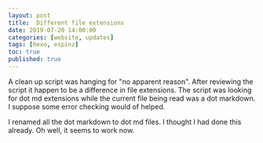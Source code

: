```yaml
---
layout: post
title:  Different file extensions
date: 2019-07-20 14:00:00
categories: [website, updates]
tags: [hexo, espinz]
toc: true
published: true
---
```


A clean up script was hanging for "no apparent reason". After reviewing the script it happen to be a difference in file extensions. The script was looking for dot md extensions while the current file being read was a dot markdown. I suppose some error checking would of helped.

I renamed all the dot markdown to dot md files. I thought I had done this already. Oh well, it seems to work now.
